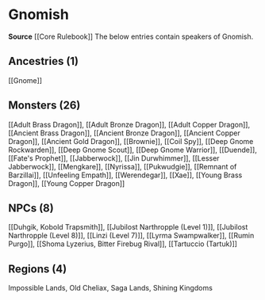 ﻿---
id: '5'
name: Gnomish
rarity: Common
source: '[[DATABASE/source/Core Rulebook|Core Rulebook]]'
trait: null
type: Language

---
# Gnomish

**Source** [[Core Rulebook]] 
The below entries contain speakers of Gnomish.

## Ancestries (1)

[[Gnome]]

## Monsters (26)

[[Adult Brass Dragon]], [[Adult Bronze Dragon]], [[Adult Copper Dragon]], [[Ancient Brass Dragon]], [[Ancient Bronze Dragon]], [[Ancient Copper Dragon]], [[Ancient Gold Dragon]], [[Brownie]], [[Coil Spy]], [[Deep Gnome Rockwarden]], [[Deep Gnome Scout]], [[Deep Gnome Warrior]], [[Duende]], [[Fate's Prophet]], [[Jabberwock]], [[Jin Durwhimmer]], [[Lesser Jabberwock]], [[Mengkare]], [[Nyrissa]], [[Pukwudgie]], [[Remnant of Barzillai]], [[Unfeeling Empath]], [[Werendegar]], [[Xae]], [[Young Brass Dragon]], [[Young Copper Dragon]]

## NPCs (8)

[[Duhgik, Kobold Trapsmith]], [[Jubilost Narthropple (Level 1)]], [[Jubilost Narthropple (Level 8)]], [[Linzi (Level 7)]], [[Lyrma Swampwalker]], [[Rumin Purgo]], [[Shoma Lyzerius, Bitter Firebug Rival]], [[Tartuccio (Tartuk)]]

## Regions (4)

Impossible Lands, Old Cheliax, Saga Lands, Shining Kingdoms